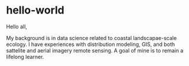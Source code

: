 # hello-world

Hello all,

My background is in data science related to coastal landscapae-scale ecology. I have experiences with distribution modeling, GIS, and both sattelite and aerial imagery remote sensing. A goal of mine is to remain a lifelong learner. 

